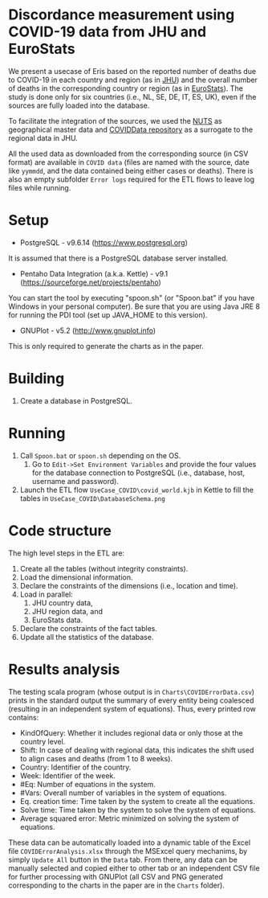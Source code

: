 <meta name="robots" content="noindex">

# Discordance measurement using COVID-19 data from JHU and EuroStats
We present a usecase of Eris based on the reported number of deaths due to COVID-19 in each country and region (as in [JHU](https://github.com/CSSEGISandData/COVID-19/tree/master/csse_covid_19_data/csse_covid_19_time_series)) and the overall number of deaths in the corresponding country or region (as in [EuroStats](https://ec.europa.eu/eurostat/databrowser/view/demo_r_mwk2_ts/default/table?lang=en)). The study is done only for six countries (i.e., NL, SE, DE, IT, ES, UK), even if the sources are fully loaded into the database.

To facilitate the integration of the sources, we used the [NUTS](https://ec.europa.eu/eurostat/web/nuts/background) as geographical master data and [COVIDData repository](https://github.com/coviddata/coviddata) as a surrogate to the regional data in JHU.

All the used data as downloaded from the corresponding source (in CSV format) are available in ``COVID data`` (files are named with the source, date like ``yymmdd``, and the data contained being either cases or deaths). There is also an empty subfolder ``Error logs`` required for the ETL flows to leave log files while running.

# Setup

* PostgreSQL - v9.6.14 (https://www.postgresql.org)

It is assumed that there is a PostgreSQL database server installed.  

* Pentaho Data Integration (a.k.a. Kettle) - v9.1 (https://sourceforge.net/projects/pentaho)

You can start the tool by executing "spoon.sh" (or "Spoon.bat" if you have Windows in your personal computer). Be sure that you are using Java JRE 8 for running the PDI tool (set up JAVA_HOME to this version). 

* GNUPlot - v5.2 (http://www.gnuplot.info)
 
This is only required to generate the charts as in the paper.
 
# Building

1. Create a database in PostgreSQL.

# Running

1. Call ``Spoon.bat`` or ``spoon.sh`` depending on the OS.
   1. Go to ``Edit->Set Environment Variables`` and provide the four values for the database connection to PostgreSQL (i.e., database, host, username and password).
1. Launch the ETL flow ``UseCase_COVID\covid_world.kjb`` in Kettle to fill the tables in ``UseCase_COVID\DatabaseSchema.png``

# Code structure

The high level steps in the ETL are:
1. Create all the tables (without integrity constraints).
1. Load the dimensional information.
1. Declare the constraints of the dimensions (i.e., location and time).
1. Load in parallel:
   1. JHU country data,
   1. JHU region data, and
   1. EuroStats data.
1. Declare the constraints of the fact tables.
1. Update all the statistics of the database.

# Results analysis

The testing scala program (whose output is in ``Charts\COVIDErrorData.csv``) prints in the standard output the summary of every entity being coalesced (resulting in an independent system of equations). Thus, every printed row contains:
* KindOfQuery: Whether it includes regional data or only those at the country level.
* Shift: In case of dealing with regional data, this indicates the shift used to align cases and deaths (from 1 to 8 weeks).
* Country: Identifier of the country.
* Week: Identifier of the week.
* #Eq: Number of equations in the system.
* #Vars: Overall number of variables in the system of equations.
* Eq. creation time: Time taken by the system to create all the equations.
* Solve time: Time taken by the system to solve the system of equations.
* Average squared error: Metric minimized on solving the system of equations.

These data can be automatically loaded into a dynamic table of the Excel file ``COVIDErrorAnalysis.xlsx`` through the MSExcel query mechanims, by simply ``Update All`` button in the ``Data`` tab. From there, any data can be manually selected and copied either to other tab or an independent CSV file for further processing with GNUPlot (all CSV and PNG generated corresponding to the charts in the paper are in the ``Charts`` folder).

